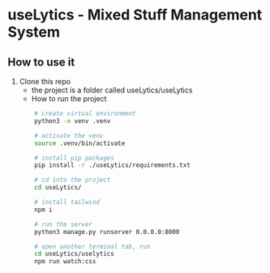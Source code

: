 # useLytics - Mixed Stuff Management System

## How to use it

1. Clone this repo
    - the project is a folder called useLytics/useLytics
    - How to run the project
    ```bash
        # create virtual environment
        python3 -m venv .venv

        # activate the venv
        source .venv/bin/activate

        # install pip packages
        pip install -r ./useLytics/requirements.txt

        # cd into the project
        cd useLytics/

        # install tailwind
        npm i

        # run the server
        python3 manage.py runserver 0.0.0.0:8000

        # open another terminal tab, run
        cd useLytics/uselytics
        npm run watch:css
    ```
